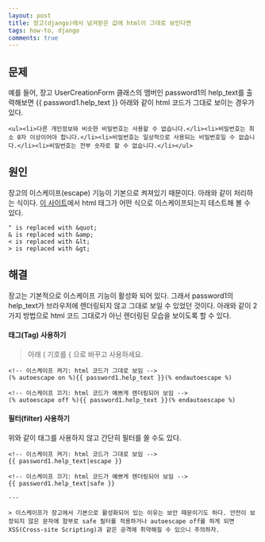 ```yaml
---
layout: post
title: 장고(django)에서 넘겨받은 값에 html이 그대로 보인다면
tags: how-to, django
comments: true
---
```

  
## 문제
예를 들어, 장고 UserCreationForm 클래스의 맴버인 password1의 help_text를 출력해보면 {{ password1.help_text }} 아래와 같이 html 코드가 그대로 보이는 경우가 있다.  
~~~
<ul><li>다른 개인정보와 비슷한 비밀번호는 사용할 수 없습니다.</li><li>비밀번호는 최소 8자 이상이어야 합니다.</li><li>비밀번호는 일상적으로 사용되는 비밀번호일 수 없습니다.</li><li>비밀번호는 전부 숫자로 할 수 없습니다.</li></ul>
~~~

## 원인
장고의 이스케이프(escape) 기능이 기본으로 켜져있기 때문이다. 아래와 같이 처리하는 식이다. [이 사이트](https://www.freeformatter.com/html-escape.html)에서 html 태그가 어떤 식으로 이스케이프되는지 테스트해 볼 수 있다.
~~~
" is replaced with &quot;
& is replaced with &amp;
< is replaced with &lt;
> is replaced with &gt;
~~~

## 해결
장고는 기본적으로 이스케이프 기능이 활성화 되어 있다. 그래서 password1의 help_text가 브라우저에 렌더링되지 않고 그대로 보일 수 있었던 것이다. 아래와 같이 2가지 방법으로 html 코드 그대로가 아닌 렌더링된 모습을 보이도록 할 수 있다.   
  
#### 태그(Tag) 사용하기
> 아래 ( 기호를 { 으로 바꾸고 사용하세요.  
  
~~~
<!-- 이스케이프 켜기: html 코드가 그대로 보임 -->
(% autoescape on %){{ password1.help_text }}(% endautoescape %)
  
<!-- 이스케이프 끄기: html 코드가 예쁘게 렌더링되어 보임 -->
(% autoescape off %){{ password1.help_text }}(% endautoescape %)
~~~
  
#### 필터(filter) 사용하기
위와 같이 태그를 사용하지 않고 간단히 필터를 쓸 수도 있다.  
~~~
<!-- 이스케이프 켜기: html 코드가 그대로 보임 -->
{{ password1.help_text|escape }}
  
<!-- 이스케이프 끄기: html 코드가 예쁘게 렌더링되어 보임 -->
{{ password1.help_text|safe }}
  
---
  
> 이스케이프가 장고에서 기본으로 활성화되어 있는 이유는 보안 때문이기도 하다. 안전이 보장되지 않은 문자에 함부로 safe 필터를 적용하거나 autoescape off를 하게 되면 XSS(Cross-site Scripting)과 같은 공격에 취약해질 수 있으니 주의하자.
